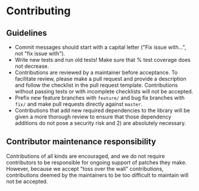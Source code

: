 # Contributing

## Guidelines

- Commit messages should start with a capital letter ("Fix issue with...", not "fix issue with").
- Write new tests and run old tests! Make sure that % test coverage does not decrease.
- Contributions are reviewed by a maintainer before acceptance. To facilitate review, please make a pull request and provide a description and follow the checklist in the pull request template. Contributions without passing tests or with incomplete checklists will not be accepted.
- Prefix new feature branches with `feature/` and bug fix branches with `fix/` and make pull requests directly against `master`.
- Contributions that add new required dependencies to the library will be given a more thorough review to ensure that those dependency additions do not pose a security risk and 2) are absolutely necessary.

## Contributor maintenance responsibility

Contributions of all kinds are encouraged, and we do not require contributors to be responsible for ongoing support of patches they make. However, because we accept "toss over the wall" contributions, contributions deemed by the maintainers to be too difficult to maintain will not be accepted.
